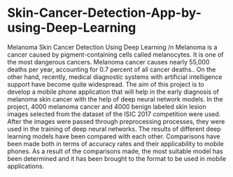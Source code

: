 # Skin-Cancer-Detection-App-by-using-Deep-Learning

Melanoma Skin Cancer Detection Using Deep Learning /n
Melanoma is a cancer caused by pigment-containing cells called melanocytes. It is one of the most dangerous cancers. Melanoma cancer causes nearly 55,000 deaths per year, accounting for 0.7 percent of all cancer deaths.. On the other hand, recently, medical diagnostic systems with artificial intelligence support have become quite widespread. The aim of this project is to develop a mobile phone application that will help in the early diagnosis of melanoma skin cancer with the help of deep neural network models.
In the project, 4000 melanoma cancer and 4000 benign labeled skin lesion images selected from the dataset of the ISIC 2017 competition were used. After the images were passed through preprocessing processes, they were used in the training of deep neural networks. The results of different deep learning models have been compared with each other. Comparisons have been made both in terms of accuracy rates and their applicability to mobile phones. As a result of the comparisons made, the most suitable model has been determined and it has been brought to the format to be used in mobile applications.
